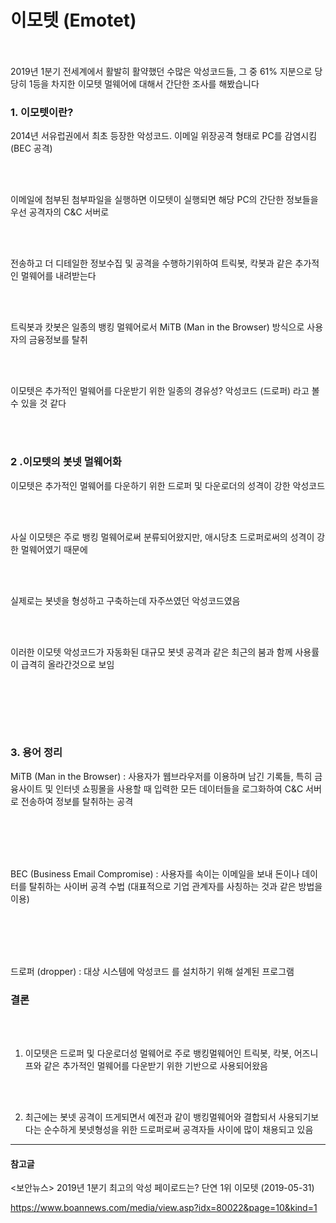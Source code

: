 # 이모텟 (Emotet)
<br></br>
2019년 1분기 전세계에서 활발히 활약했던 수많은 악성코드들, 그 중  61% 지분으로 당당히 1등을 차지한 이모텟 멀웨어에 대해서 간단한 조사를 해봤습니다



### 1. 이모텟이란?

2014년 서유럽권에서 최초 등장한 악성코드. 이메일 위장공격 형태로 PC를 감염시킴 (BEC 공격)

<br></br>

이메일에 첨부된 첨부파일을 실행하면 이모텟이 실행되면 해당 PC의 간단한 정보들을 우선 공격자의 C&C 서버로 

<br></br>

전송하고 더 디테일한 정보수집 및 공격을  수행하기위하여 트릭봇, 칵봇과 같은 추가적인 멀웨어를 내려받는다

<br></br>

트릭봇과 캇봇은 일종의 뱅킹 멀웨어로서 MiTB (Man in the Browser) 방식으로 사용자의 금융정보를 탈취

<br></br>

이모텟은 추가적인 멀웨어를 다운받기 위한 일종의 경유성? 악성코드 (드로퍼) 라고 볼 수 있을 것 같다

<br></br>



### 2 .이모텟의 봇넷 멀웨어화


이모텟은 추가적인 멀웨어를 다운하기 위한 드로퍼 및 다운로더의 성격이 강한 악성코드

<br></br>

사실 이모텟은 주로 뱅킹 멀웨어로써 분류되어왔지만, 애시당초 드로퍼로써의 성격이 강한 멀웨어였기 때문에

<br></br>

실제로는 봇넷을 형성하고 구축하는데 자주쓰였던 악성코드였음

<br></br>

이러한 이모텟 악성코드가 자동화된 대규모 봇넷 공격과 같은 최근의 붐과 함께 사용률이 급격히 올라간것으로 보임



<br></br>

<br></br>

### 3. 용어 정리

MiTB (Man in the Browser) : 사용자가 웹브라우저를 이용하며 남긴 기록들, 특히 금융사이트 및 인터넷 쇼핑몰을 사용할 때 입력한 모든 데이터들을 로그화하여 C&C 서버로 전송하여 정보를 탈취하는 공격 

<br></br>
<br></br>

BEC (Business Email Compromise) : 사용자를 속이는 이메일을 보내 돈이나 데이터를 탈취하는 사이버 공격 수법 (대표적으로 기업 관계자를 사칭하는 것과 같은 방법을 이용)

<br></br>
<br></br>

드로퍼 (dropper) : 대상 시스템에 악성코드 를 설치하기 위해 설계된 프로그램


### 결론

<br></br>

1. 이모텟은 드로퍼 및 다운로더성 멀웨어로 주로 뱅킹멀웨어인 트릭봇, 칵봇, 어즈니프와 같은 추가적인 멀웨어를 다운받기 위한 기반으로 사용되어왔음

<br></br>

2. 최근에는 봇넷 공격이 뜨게되면서 예전과 같이 뱅킹멀웨어와 결합되서 사용되기보다는 순수하게 봇넷형성을 위한 드로퍼로써 공격자들 사이에 많이 채용되고 있음
    

------

 

#### 참고글

<보안뉴스> 2019년 1분기 최고의 악성 페이로드는? 단연 1위 이모텟 (2019-05-31) 

<https://www.boannews.com/media/view.asp?idx=80022&page=10&kind=1>

